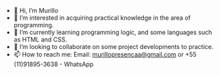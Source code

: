 - 👋 Hi, I’m Murillo
- 👀 I’m interested in acquiring practical knowledge in the area of ​​programming.
- 🌱 I’m currently learning programming logic, and some languages ​​such as HTML and CSS.
- 💞️ I’m looking to collaborate on some project developments to practice.
- 📫 How to reach me: Email: murillopresencaa@gmail.com or +55 (11)91895-3638 - WhatsApp


